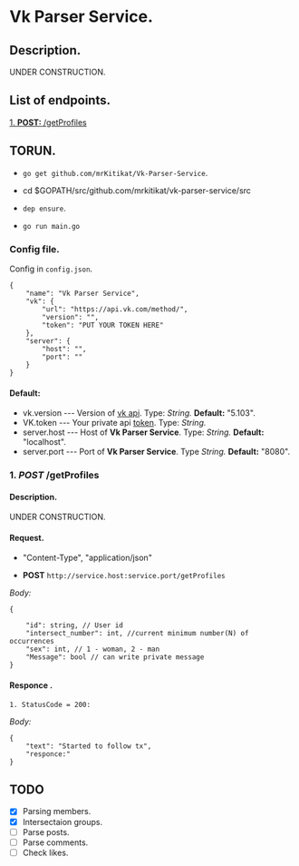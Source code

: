 
# Vk Parser Service.

 
## Description.

  
UNDER CONSTRUCTION.

  

## List of endpoints.


[1. **POST:**  /getProfiles](#get-profiles)
  

## TORUN.


-  `go get github.com/mrKitikat/Vk-Parser-Service`.

- cd $GOPATH/src/github.com/mrkitikat/vk-parser-service/src

-  `dep ensure`.
- `go run main.go`

  

### Config file.

Config in `config.json`.

 
```
{
	"name": "Vk Parser Service",
	"vk": {
		"url": "https://api.vk.com/method/",
		"version": "",
		"token": "PUT YOUR TOKEN HERE"
	},
	"server": {
		"host": "",
		"port": ""
	}
}
```

#### Default:

* vk.version --- Version of [vk api](https://vk.com/dev/versions). Type: *String.*  **Default:** "5.103".
* VK.token --- Your private api [token](https://vk.com/dev/permissions?f=1.%20%D0%9F%D1%80%D0%B0%D0%B2%D0%B0%20%D0%B4%D0%BE%D1%81%D1%82%D1%83%D0%BF%D0%B0%20%D0%B4%D0%BB%D1%8F%20%D1%82%D0%BE%D0%BA%D0%B5%D0%BD%D0%B0%20%D0%BF%D0%BE%D0%BB%D1%8C%D0%B7%D0%BE%D0%B2%D0%B0%D1%82%D0%B5%D0%BB%D1%8F). Type: *String.* 
* server.host --- Host of **Vk Parser Service**. Type: *String.*  **Default:** "localhost".
* server.port --- Port of **Vk Parser Service**. Type *String.*  **Default:** "8080".
 
  
<div  id='get-profiles'/>

  

### 1. *POST* /getProfiles

  

#### Description.

UNDER CONSTRUCTION.

#### Request.

- "Content-Type", "application/json"

- **POST** `http://service.host:service.port/getProfiles`

*Body:*
```
{

	"id": string, // User id
	"intersect_number": int, //current minimum number(N) of occurrences
	"sex": int, // 1 - woman, 2 - man
	"Message": bool // can write private message
}
```  

#### Responce .

`1. StatusCode = 200:`

*Body:*
```
{
	"text": "Started to follow tx",
	"responce:"
}
```

## TODO
-  [x] Parsing members.
-  [x] Intersectaion groups.
-  [ ] Parse posts.
-  [ ] Parse comments.
-  [ ] Check likes.
